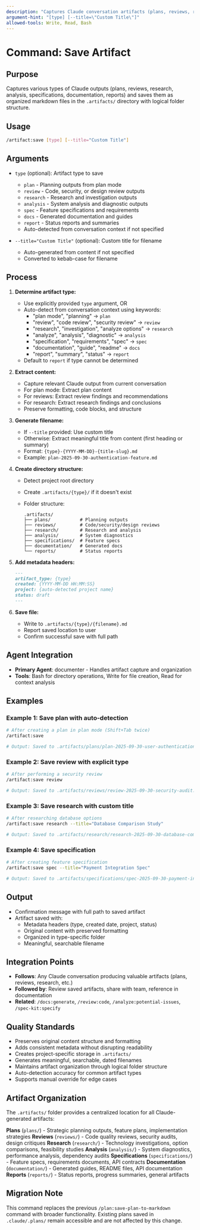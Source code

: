 ```yaml
---
description: "Captures Claude conversation artifacts (plans, reviews, research) and saves them to organized folders in .artifacts/"
argument-hint: "[type] [--title=\"Custom Title\"]"
allowed-tools: Write, Read, Bash
---
```


# Command: Save Artifact

## Purpose

Captures various types of Claude outputs (plans, reviews, research, analysis, specifications, documentation,
reports) and saves them as organized markdown files in the `.artifacts/` directory with logical folder
structure.

## Usage

```bash
/artifact:save [type] [--title="Custom Title"]
```

## Arguments

- `type` (optional): Artifact type to save
  - `plan` - Planning outputs from plan mode
  - `review` - Code, security, or design review outputs
  - `research` - Research and investigation outputs
  - `analysis` - System analysis and diagnostic outputs
  - `spec` - Feature specifications and requirements
  - `docs` - Generated documentation and guides
  - `report` - Status reports and summaries
  - Auto-detected from conversation context if not specified

- `--title="Custom Title"` (optional): Custom title for filename
  - Auto-generated from content if not specified
  - Converted to kebab-case for filename

## Process

1. **Determine artifact type:**
   - Use explicitly provided `type` argument, OR
   - Auto-detect from conversation context using keywords:
     - "plan mode", "planning" → `plan`
     - "review", "code review", "security review" → `review`
     - "research", "investigation", "analyze options" → `research`
     - "analyze", "analysis", "diagnostic" → `analysis`
     - "specification", "requirements", "spec" → `spec`
     - "documentation", "guide", "readme" → `docs`
     - "report", "summary", "status" → `report`
   - Default to `report` if type cannot be determined

2. **Extract content:**
   - Capture relevant Claude output from current conversation
   - For plan mode: Extract plan content
   - For reviews: Extract review findings and recommendations
   - For research: Extract research findings and conclusions
   - Preserve formatting, code blocks, and structure

3. **Generate filename:**
   - If `--title` provided: Use custom title
   - Otherwise: Extract meaningful title from content (first heading or summary)
   - Format: `{type}-{YYYY-MM-DD}-{title-slug}.md`
   - Example: `plan-2025-09-30-authentication-feature.md`

4. **Create directory structure:**
   - Detect project root directory
   - Create `.artifacts/{type}/` if it doesn't exist
   - Folder structure:

     ```text
     .artifacts/
     ├── plans/           # Planning outputs
     ├── reviews/         # Code/security/design reviews
     ├── research/        # Research and analysis
     ├── analysis/        # System diagnostics
     ├── specifications/  # Feature specs
     ├── documentation/   # Generated docs
     └── reports/         # Status reports
     ```

5. **Add metadata headers:**

   ```markdown
   ---
   artifact_type: {type}
   created: {YYYY-MM-DD HH:MM:SS}
   project: {auto-detected project name}
   status: draft
   ---
   ```

6. **Save file:**
   - Write to `.artifacts/{type}/{filename}.md`
   - Report saved location to user
   - Confirm successful save with full path

## Agent Integration

- **Primary Agent**: documenter - Handles artifact capture and organization
- **Tools**: Bash for directory operations, Write for file creation, Read for context analysis

## Examples

### Example 1: Save plan with auto-detection

```bash
# After creating a plan in plan mode (Shift+Tab twice)
/artifact:save

# Output: Saved to .artifacts/plans/plan-2025-09-30-user-authentication.md
```

### Example 2: Save review with explicit type

```bash
# After performing a security review
/artifact:save review

# Output: Saved to .artifacts/reviews/review-2025-09-30-security-audit.md
```

### Example 3: Save research with custom title

```bash
# After researching database options
/artifact:save research --title="Database Comparison Study"

# Output: Saved to .artifacts/research/research-2025-09-30-database-comparison-study.md
```

### Example 4: Save specification

```bash
# After creating feature specification
/artifact:save spec --title="Payment Integration Spec"

# Output: Saved to .artifacts/specifications/spec-2025-09-30-payment-integration-spec.md
```

## Output

- Confirmation message with full path to saved artifact
- Artifact saved with:
  - Metadata headers (type, created date, project, status)
  - Original content with preserved formatting
  - Organized in type-specific folder
  - Meaningful, searchable filename

## Integration Points

- **Follows**: Any Claude conversation producing valuable artifacts (plans, reviews, research, etc.)
- **Followed by**: Review saved artifacts, share with team, reference in documentation
- **Related**: `/docs:generate`, `/review:code`, `/analyze:potential-issues`, `/spec-kit:specify`

## Quality Standards

- Preserves original content structure and formatting
- Adds consistent metadata without disrupting readability
- Creates project-specific storage in `.artifacts/`
- Generates meaningful, searchable, dated filenames
- Maintains artifact organization through logical folder structure
- Auto-detection accuracy for common artifact types
- Supports manual override for edge cases

## Artifact Organization

The `.artifacts/` folder provides a centralized location for all Claude-generated artifacts:

**Plans** (`plans/`) - Strategic planning outputs, feature plans, implementation strategies
**Reviews** (`reviews/`) - Code quality reviews, security audits, design critiques
**Research** (`research/`) - Technology investigations, option comparisons, feasibility studies
**Analysis** (`analysis/`) - System diagnostics, performance analysis, dependency audits
**Specifications** (`specifications/`) - Feature specs, requirements documents, API contracts
**Documentation** (`documentation/`) - Generated guides, README files, API documentation
**Reports** (`reports/`) - Status reports, progress summaries, general artifacts

## Migration Note

This command replaces the previous `/plan:save-plan-to-markdown` command with broader functionality. Existing
plans saved in `.claude/.plans/` remain accessible and are not affected by this change.
